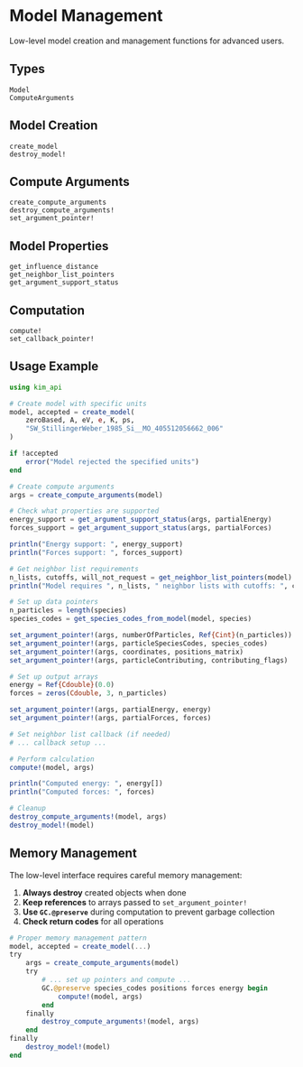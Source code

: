 # Model Management

Low-level model creation and management functions for advanced users.

## Types

```@docs
Model
ComputeArguments
```

## Model Creation

```@docs
create_model
destroy_model!
```

## Compute Arguments

```@docs
create_compute_arguments
destroy_compute_arguments!
set_argument_pointer!
```

## Model Properties

```@docs
get_influence_distance
get_neighbor_list_pointers
get_argument_support_status
```

## Computation

```@docs
compute!
set_callback_pointer!
```

## Usage Example

```julia
using kim_api

# Create model with specific units
model, accepted = create_model(
    zeroBased, A, eV, e, K, ps,
    "SW_StillingerWeber_1985_Si__MO_405512056662_006"
)

if !accepted
    error("Model rejected the specified units")
end

# Create compute arguments
args = create_compute_arguments(model)

# Check what properties are supported
energy_support = get_argument_support_status(args, partialEnergy)
forces_support = get_argument_support_status(args, partialForces)

println("Energy support: ", energy_support)
println("Forces support: ", forces_support)

# Get neighbor list requirements
n_lists, cutoffs, will_not_request = get_neighbor_list_pointers(model)
println("Model requires ", n_lists, " neighbor lists with cutoffs: ", cutoffs)

# Set up data pointers
n_particles = length(species)
species_codes = get_species_codes_from_model(model, species)

set_argument_pointer!(args, numberOfParticles, Ref{Cint}(n_particles))
set_argument_pointer!(args, particleSpeciesCodes, species_codes)
set_argument_pointer!(args, coordinates, positions_matrix)
set_argument_pointer!(args, particleContributing, contributing_flags)

# Set up output arrays
energy = Ref{Cdouble}(0.0)
forces = zeros(Cdouble, 3, n_particles)

set_argument_pointer!(args, partialEnergy, energy)
set_argument_pointer!(args, partialForces, forces)

# Set neighbor list callback (if needed)
# ... callback setup ...

# Perform calculation
compute!(model, args)

println("Computed energy: ", energy[])
println("Computed forces: ", forces)

# Cleanup
destroy_compute_arguments!(model, args)
destroy_model!(model)
```

## Memory Management

The low-level interface requires careful memory management:

1. **Always destroy** created objects when done
2. **Keep references** to arrays passed to `set_argument_pointer!`
3. **Use `GC.@preserve`** during computation to prevent garbage collection
4. **Check return codes** for all operations

```julia
# Proper memory management pattern
model, accepted = create_model(...)
try
    args = create_compute_arguments(model)
    try
        # ... set up pointers and compute ...
        GC.@preserve species_codes positions forces energy begin
            compute!(model, args)
        end
    finally
        destroy_compute_arguments!(model, args)
    end
finally
    destroy_model!(model)
end
```